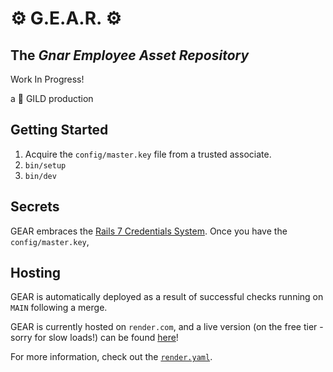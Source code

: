 # ⚙️ G.E.A.R. ⚙️

## The _Gnar Employee Asset Repository_

Work In Progress!

a 🥇 GILD production

## Getting Started

1. Acquire the `config/master.key` file from a trusted associate.
1. `bin/setup`
1. `bin/dev`

## Secrets

GEAR embraces the [Rails 7 Credentials System](https://edgeguides.rubyonrails.org/security.html#custom-credentials). Once you have the `config/master.key`,

## Hosting

GEAR is automatically deployed as a result of successful checks running on `MAIN` following a merge.

GEAR is currently hosted on `render.com`, and a live version (on the free tier - sorry for slow loads!) can be found [here](https://gear-sa2b.onrender.com/)!

For more information, check out the [`render.yaml`](/render.yaml).

